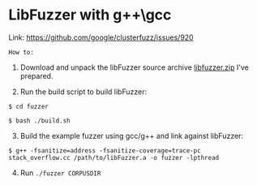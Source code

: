 # LibFuzzer with g++\gcc
Link: https://github.com/google/clusterfuzz/issues/920

`How to:`

1. Download and unpack the libFuzzer source archive
[libfuzzer.zip](./libfuzzer.zip) I've prepared.

2. Run the build script to build libFuzzer:

`$ cd fuzzer`

`$ bash ./build.sh`  

3. Build the example fuzzer using gcc/g++ and link against libFuzzer:

`$ g++ -fsanitize=address -fsanitize-coverage=trace-pc stack_overflow.cc /path/to/libFuzzer.a -o fuzzer -lpthread`

4. Run `./fuzzer CORPUSDIR`
